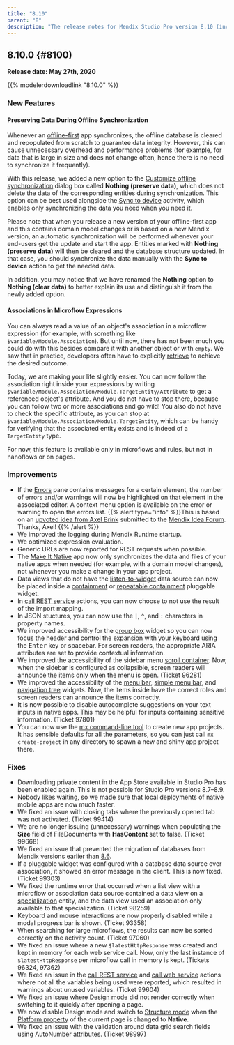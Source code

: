 ```yaml
---
title: "8.10"
parent: "8"
description: "The release notes for Mendix Studio Pro version 8.10 (including all patches) with details on new features, bug fixes, and known issues."
---
```


## 8.10.0 {#8100)

**Release date: May 27th, 2020**

{{% modelerdownloadlink "8.10.0" %}}

### New Features

#### Preserving Data During Offline Synchronization

Whenever an [offline-first](/refguide/offline-first) app synchronizes, the offline database is cleared and repopulated from scratch to guarantee data integrity. However, this can cause unnecessary overhead and performance problems (for example, for data that is large in size and does not change often, hence there is no need to synchronize it frequently).

With this release, we added a new option to the [Customize offline synchronization](/refguide/navigation#customize) dialog box called **Nothing (preserve data)**, which does not delete the data of the corresponding entities during synchronization. This option can be best used alongside the [Sync to device](/refguide/sync-to-device) activity, which enables only synchronizing the data you need when you need it.

Please note that when you release a new version of your offline-first app and this contains domain model changes or is based on a new Mendix version, an automatic synchronization will be performed whenever your end-users get the update and start the app. Entities marked with **Nothing (preserve data)** will then be cleared and the database structure updated. In that case, you should synchronize the data manually with the **Sync to device** action to get the needed data.

In addition, you may notice that we have renamed the **Nothing** option to **Nothing (clear data)** to better explain its use and distinguish it from the newly added option.

#### Associations in Microflow Expressions

You can always read a value of an object's association in a microflow expression (for example, with something like `$variable/Module.Association`). But until now, there has not been much you could do with this besides compare it with another object or with `empty`. We saw that in practice, developers often have to explicitly [retrieve](/refguide/retrieve) to achieve the desired outcome.

Today, we are making your life slightly easier. You can now follow the association right inside your expressions by writing `$variable/Module.Association/Module.TargetEntity/Attribute` to get a referenced object's attribute. And you do not have to stop there, because you can follow two or more associations and go wild! You also do not have to check the specific attribute, as you can stop at `$variable/Module.Association/Module.TargetEntity`, which can be handy for verifying that the associated entity exists and is indeed of a `TargetEntity` type.

For now, this feature is available only in microflows and rules, but not in nanoflows or on pages.

### Improvements

* If the [Errors](/refguide/errors-pane) pane contains messages for a certain element, the number of errors and/or warnings will now be highlighted on that element in the associated editor. A context menu option is available on the error or warning to open the errors list.
	{{% alert type="info" %}}This is based on an [upvoted idea from Axel Brink](https://forum.mendixcloud.com/link/ideas/1503) submitted to the [Mendix Idea Forum](https://forum.mendixcloud.com/link/ideas). Thanks, Axel!
	{{% /alert %}}	
* We improved the logging during Mendix Runtime startup.
* We optimized expression evaluation.
* Generic URLs are now reported for REST requests when possible.
* The [Make It Native](/refguide/getting-the-make-it-native-app) app now only synchronizes the data and files of your native apps when needed (for example, with a domain model changes), not whenever you make a change in your app project.
* Data views that do not have the [listen-to-widget](/refguide/listen-to-grid-source) data source can now be placed inside a [containment](/releasenotes/studio-pro/8.3#pluggable) or [repeatable containment](/releasenotes/studio-pro/8.7#capability) pluggable widget. 
* In [call REST service](/refguide/call-rest-action) actions, you can now choose to not use the result of the import mapping.
* In JSON stuctures, you can now use the `|`, `^`, and `:` characters in property names.
* We improved accessibility for the [group box](/refguide/group-box) widget so you can now focus the header and control the expansion with your keyboard using the <kbd>Enter</kbd> key or spacebar. For screen readers, the appropriate ARIA attributes are set to provide contextual information.
* We improved the accessibility of the sidebar menu [scroll container](/refguide/scroll-container). Now, when the sidebar is configured as collapsible, screen readers will announce the items only when the menu is open. (Ticket 96281)
* We improved the accessibility of the [menu bar](/refguide/menu-bar), [simple menu bar](/refguide/simple-menu-bar), and [navigation tree](/refguide/navigation-tree) widgets. Now, the items inside have the correct roles and screen readers can announce the items correctly.
* It is now possible to disable autocomplete suggestions on your text inputs in native apps. This may be helpful for inputs containing sensitive information. (Ticket 97801)
* You can now use the [mx command-line tool](/refguide/mx-command-line-tool) to create new app projects. It has sensible defaults for all the parameters, so you can just call `mx create-project` in any directory to spawn a new and shiny app project there.

### Fixes

* <a name="1400"></a>Downloading private content in the App Store available in Studio Pro has been enabled again. This is not possible for Studio Pro versions 8.7–8.9.
* <a name="211"></a>Nobody likes waiting, so we made sure that local deployments of native mobile apps are now much faster.
* We fixed an issue with closing tabs where the previously opened tab was not activated. (Ticket 99414)
* We are no longer issuing (unnecessary) warnings when populating the **Size** field of FileDocuments with **HasContent** set to false. (Ticket 99668)
* We fixed an issue that prevented the migration of databases from Mendix versions earlier than [8.6](8.6).
* If a pluggable widget was configured with a database data source over association, it showed an error message in the client. This is now fixed. (Ticket 99303)
* We fixed the runtime error that occurred when a list view with a microflow or association data source contained a data view on a [specialization](/refguide/generalization-and-association) entity, and the data view used an association only available to that specialization. (Ticket 98259)
* Keyboard and mouse interactions are now properly disabled while a modal progress bar is shown. (Ticket 93358)
* When searching for large microflows, the results can now be sorted correctly on the activity count. (Ticket 97060)
* We fixed an issue where a new `$latestHttpResponse` was created and kept in memory for each web service call. Now, only the last instance of `$latestHttpResponse` per microflow call in memory is kept. (Tickets 96324, 97362)
* We fixed an issue in the [call REST service](/refguide/call-rest-action) and [call web service](/refguide/call-web-service-action) actions where not all the variables being used were reported, which resulted in warnings about unused variables. (Ticket 99604)
* We fixed an issue where [Design mode](/refguide/page#design-mode) did not render correctly when switching to it quickly after opening a page.
* We now disable Design mode and switch to [Structure mode](/refguide/page#structure-mode) when the [Platform property](/refguide/page-properties#general) of the current page is changed to **Native**.
* We fixed an issue with the validation around data grid search fields using AutoNumber attributes. (Ticket 98997)

